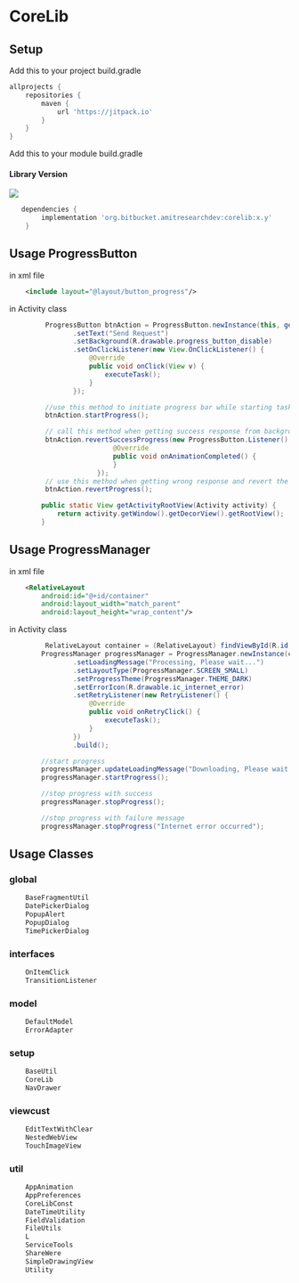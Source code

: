 # CoreLib

## Setup


Add this to your project build.gradle
``` gradle
allprojects {
    repositories {
        maven { 
            url 'https://jitpack.io'
        }
    }
}
```
Add this to your module build.gradle
#### Library Version
[![](https://jitpack.io/v/org.bitbucket.amitresearchdev/corelib.svg)](https://jitpack.io/#org.bitbucket.amitresearchdev/corelib)

```gradle
   dependencies {
        implementation 'org.bitbucket.amitresearchdev:corelib:x.y'
    }

```

## Usage ProgressButton
in xml file
```xml
    <include layout="@layout/button_progress"/>
```

in Activity class
```java
         ProgressButton btnAction = ProgressButton.newInstance(this, getActivityRootView(this))
                .setText("Send Request")
                .setBackground(R.drawable.progress_button_disable)
                .setOnClickListener(new View.OnClickListener() {
                    @Override
                    public void onClick(View v) {
                        executeTask();
                    }
                });

         //use this method to initiate progress bar while starting task in background
         btnAction.startProgress();

         // call this method when getting success response from background task
         btnAction.revertSuccessProgress(new ProgressButton.Listener() {
                          @Override
                          public void onAnimationCompleted() {
                          }
                      });
         // use this method when getting wrong response and revert the initial stage of button
         btnAction.revertProgress();

        public static View getActivityRootView(Activity activity) {
            return activity.getWindow().getDecorView().getRootView();
        }

```
## Usage ProgressManager
in xml file
```xml
    <RelativeLayout
        android:id="@+id/container"
        android:layout_width="match_parent"
        android:layout_height="wrap_content"/>
```

in Activity class
```java
         RelativeLayout container = (RelativeLayout) findViewById(R.id.container);
        ProgressManager progressManager = ProgressManager.newInstance(container)
                .setLoadingMessage("Processing, Please wait...")
                .setLayoutType(ProgressManager.SCREEN_SMALL)
                .setProgressTheme(ProgressManager.THEME_DARK)
                .setErrorIcon(R.drawable.ic_internet_error)
                .setRetryListener(new RetryListener() {
                    @Override
                    public void onRetryClick() {
                        executeTask();
                    }
                })
                .build();

        //start progress
        progressManager.updateLoadingMessage("Downloading, Please wait.....");
        progressManager.startProgress();

        //stop progress with success
        progressManager.stopProgress();

        //stop progress with failure message
        progressManager.stopProgress("Internet error occurred");


```

## Usage Classes

### global
```xml
    BaseFragmentUtil
    DatePickerDialog
    PopupAlert
    PopupDialog
    TimePickerDialog
```

### interfaces
```xml
    OnItemClick
    TransitionListener
```

### model
```xml
    DefaultModel
    ErrorAdapter
```

### setup
```xml
    BaseUtil
    CoreLib
    NavDrawer
```

### viewcust
```xml
    EditTextWithClear
    NestedWebView
    TouchImageView
```
### util
```xml
    AppAnimation
    AppPreferences
    CoreLibConst
    DateTimeUtility
    FieldValidation
    FileUtils
    L
    ServiceTools
    ShareWere
    SimpleDrawingView
    Utility
```


